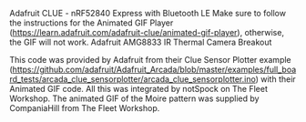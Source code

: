 Adafruit CLUE - nRF52840 Express with Bluetooth LE
Make sure to follow the instructions for the Animated GIF Player (https://learn.adafruit.com/adafruit-clue/animated-gif-player), otherwise, the GIF will not work.
Adafruit AMG8833 IR Thermal Camera Breakout

This code was provided by Adafruit from their Clue Sensor Plotter example (https://github.com/adafruit/Adafruit_Arcada/blob/master/examples/full_board_tests/arcada_clue_sensorplotter/arcada_clue_sensorplotter.ino) with their Animated GIF code. All this was integrated by notSpock on The Fleet Workshop.
The animated GIF of the Moire pattern was supplied by CompaniaHill from The Fleet Workshop.
